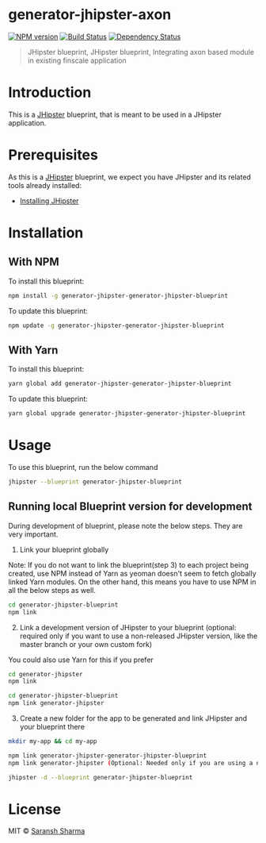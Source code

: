 # generator-jhipster-axon
[![NPM version][npm-image]][npm-url] [![Build Status][travis-image]][travis-url] [![Dependency Status][daviddm-image]][daviddm-url]
> JHipster blueprint, JHipster blueprint, Integrating axon based module in existing finscale application

# Introduction

This is a [JHipster](https://www.jhipster.tech/) blueprint, that is meant to be used in a JHipster application.

# Prerequisites

As this is a [JHipster](https://www.jhipster.tech/) blueprint, we expect you have JHipster and its related tools already installed:

- [Installing JHipster](https://www.jhipster.tech/installation/)

# Installation

## With NPM

To install this blueprint:

```bash
npm install -g generator-jhipster-generator-jhipster-blueprint
```

To update this blueprint:

```bash
npm update -g generator-jhipster-generator-jhipster-blueprint
```

## With Yarn

To install this blueprint:

```bash
yarn global add generator-jhipster-generator-jhipster-blueprint
```

To update this blueprint:

```bash
yarn global upgrade generator-jhipster-generator-jhipster-blueprint
```

# Usage

To use this blueprint, run the below command

```bash
jhipster --blueprint generator-jhipster-blueprint
```


## Running local Blueprint version for development

During development of blueprint, please note the below steps. They are very important.

1. Link your blueprint globally 

Note: If you do not want to link the blueprint(step 3) to each project being created, use NPM instead of Yarn as yeoman doesn't seem to fetch globally linked Yarn modules. On the other hand, this means you have to use NPM in all the below steps as well.

```bash
cd generator-jhipster-blueprint
npm link
```

2. Link a development version of JHipster to your blueprint (optional: required only if you want to use a non-released JHipster version, like the master branch or your own custom fork)

You could also use Yarn for this if you prefer

```bash
cd generator-jhipster
npm link

cd generator-jhipster-blueprint
npm link generator-jhipster
```

3. Create a new folder for the app to be generated and link JHipster and your blueprint there

```bash
mkdir my-app && cd my-app

npm link generator-jhipster-generator-jhipster-blueprint
npm link generator-jhipster (Optional: Needed only if you are using a non-released JHipster version)

jhipster -d --blueprint generator-jhipster-blueprint

```

# License

MIT © [Saransh Sharma](https://saranshsharma.me)


[npm-image]: https://img.shields.io/npm/v/generator-jhipster-generator-jhipster-blueprint.svg
[npm-url]: https://npmjs.org/package/generator-jhipster-generator-jhipster-blueprint
[travis-image]: https://travis-ci.org/maektwain/generator-jhipster-generator-jhipster-blueprint.svg?branch=master
[travis-url]: https://travis-ci.org/maektwain/generator-jhipster-generator-jhipster-blueprint
[daviddm-image]: https://david-dm.org/maektwain/generator-jhipster-generator-jhipster-blueprint.svg?theme=shields.io
[daviddm-url]: https://david-dm.org/maektwain/generator-jhipster-generator-jhipster-blueprint
